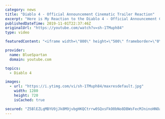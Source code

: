 ```yaml
---
category: news
title: "Diablo 4 - Official Announcement Cinematic Trailer Reaction"
excerpt: "Here is My Reaction to the Diablo 4 - Official Announcement Cinematic Trailer Let me know what you thought of thought of the cinematic in the comments down ..."
publishedDateTime: 2019-11-01T22:37:46Z
originalUrl: "https://youtube.com/watch?v=sh-1TMuph84"
type: video

featuredContent: "<iframe width=\"800\" height=\"500\" frameborder=\"0\" src=\"https://www.youtube.com/embed/sh-1TMuph84\" allow=\"accelerometer; autoplay; encrypted-media; gyroscope; picture-in-picture\" allowfullscreen></iframe>"

provider:
  name: BlueSpartan
  domain: youtube.com

topics:
  - Diablo 4

images:
  - url: "https://i.ytimg.com/vi/sh-1TMuph84/maxresdefault.jpg"
    width: 1280
    height: 720
    isCached: true

secured: "Z5BlEZLqMBYU9jJk8M9jvbgHKQCtrrw0SQxsFkO0bNo8DBWsFecMJninoHNOaVvNa60fPD27SHLJXDTZQNKVW6K8cVCv6qkn2+LNNHn0bIRgBRXhfnYhLc45NQGMNG1s28+GaJwq3ur2AMLP8+F4f1U8mC/xur/As04cK2kX1R8GLxPrV4xwgfGbo0emnxrUZVWL0a4MPCfJa5Xq7VAlSNF/HOJVr2xJpmsC/BF3K9vLqFzF43qRbx27oXkiBsZlfxmyMTQq8PRgcINe6IyHXvtxoUfNMdS5ybvYYDp7Z1u0lbXlK3mQfDB5molzs9iJbN5xf3H38G7U0mYmTltU3jr4vkwjA82R7HtPAw8xSverBm41Pm9RP2+Gk8zAOs+SkupAL9cDleT4wO9RjimRsXQuW3SarMGthmk3gOKV2DFHU6BVKaFk4UoC1TUNeRfd;NEzXYU/dbanvrVj+Fyru6g=="
---
```


